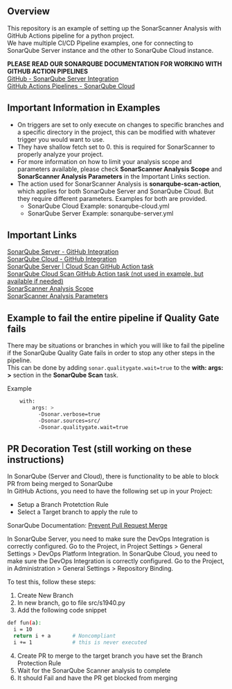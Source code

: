 ## Overview

This repository is an example of setting up the SonarScanner Analysis with GitHub Actions pipeline for a python project.  
We have multiple CI/CD Pipeline examples, one for connecting to SonarQube Server instance and the other to SonarQube Cloud instance.   

**PLEASE READ OUR SONARQUBE DOCUMENTATION FOR WORKING WITH GITHUB ACTION PIPELINES**  
[GitHub - SonarQube Server Integration](https://docs.sonarsource.com/sonarqube-server/latest/devops-platform-integration/github-integration/introduction/)  
[GitHub Actions Pipelines - SonarQube Cloud](https://docs.sonarsource.com/sonarqube-cloud/advanced-setup/ci-based-analysis/github-actions-for-sonarcloud/)

## Important Information in Examples
- On triggers are set to only execute on changes to specific branches and a specific directory in the project, this can be modified with whatever trigger you would want to use.
- They have shallow fetch set to 0. this is required for SonarScanner to properly analyze your project.  
- For more information on how to limit your analysis scope and parameters available, please check **SonarScanner Analysis Scope** and **SonarScanner Analysis Parameters** in the Important Links section.
- The action used for SonarScanner Analysis is **sonarqube-scan-action**, which applies for both SonarQube Server and SonarQube Cloud. But they require different parameters. Examples for both are provided.
    - SonarQube Cloud Example: sonarqube-cloud.yml  
    - SonarQube Server Example: sonarqube-server.yml 

## Important Links
[SonarQube Server - GitHub Integration](https://docs.sonarsource.com/sonarqube-server/latest/devops-platform-integration/github-integration/introduction/)  
[SonarQube Cloud - GitHub Integration](https://docs.sonarsource.com/sonarqube-cloud/getting-started/github/)  
[SonarQube Server | Cloud Scan GitHub Action task](https://github.com/marketplace/actions/official-sonarqube-scan)  
[SonarQube Cloud Scan GitHub Action task (not used in example, but available if needed)](https://github.com/marketplace/actions/sonarqube-cloud-scan)  
[SonarScanner Analysis Scope](https://docs.sonarsource.com/sonarqube-server/latest/project-administration/analysis-scope/)  
[SonarScanner Analysis Parameters](https://docs.sonarsource.com/sonarqube-server/latest/analyzing-source-code/analysis-parameters/)  

## Example to fail the entire pipeline if Quality Gate fails
There may be situations or branches in which you will like to fail the pipeline if the SonarQube Quality Gate fails in order to stop any other steps in the pipeline.  
This can be done by adding ```sonar.qualitygate.wait=true``` 
to the **with: args: >** section in the **SonarQube Scan** task.  

Example
``` sh
    with:
        args: >
          -Dsonar.verbose=true
          -Dsonar.sources=src/
          -Dsonar.qualitygate.wait=true
```

## PR Decoration Test  (still working on these instructions)
In SonarQube (Server and Cloud), there is functionality to be able to block PR from being merged to SonarQube  
In GitHub Actions, you need to have the following set up in your Project:  
- Setup a Branch Protetction Rule 
- Select a Target branch to apply the rule to

SonarQube Documentation:
[Prevent Pull Request Merge](https://docs.sonarsource.com/sonarqube-server/latest/devops-platform-integration/github-integration/setting-up-at-project-level/#prevent-pull-request-merge)  

In SonarQube Server, you need to make sure the DevOps Integration is correctly configured. Go to the Project, in Project Settings > General Settings > DevOps Platform Integration.
In SonarQube Cloud, you need to make sure the DevOps Integration is correctly configured. Go to the Project, in Administration > General Settings > Repository Binding. 

To test this, follow these steps:
1. Create New Branch
2. In new branch, go to file src/s1940.py
3. Add the following code snippet
``` sh
def fun(a):
  i = 10
  return i + a       # Noncompliant
  i += 1             # this is never executed
```
4. Create PR to merge to the target branch you have set the Branch Protection Rule
5. Wait for the SonarQube Scanner analysis to complete
6. It should Fail and have the PR get blocked from merging
